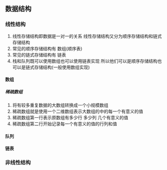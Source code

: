 ## 数据结构

### 线性结构

1. 线性存储结构即数据是一对一的关系 线性存储结构又分为顺序存储结构和链式存储结构
2. 常见的顺序存储结构有 数组(顺序表) 
3. 常见的链式存储结构有 链表 
4. 栈和队列既可以使用数组也可以使用链表实现 所以他们可以是顺序存储结构也可以是链式存储结构(一般使用数组实现)

#### 数组

##### 稀疏数组

1. 将有较多重复数据的大数组转换成一个小规模数组
2. 稀疏数组就是使用一个二维数组表示大数组的中的每一个有意义的值
3. 稀疏数组第一行表示原数组有多少行 多少列 几个有意义的值
4. 稀疏数组第二行开始记录每一个有意义的值的行列和值

#### 队列

#### 链表

### 非线性结构

